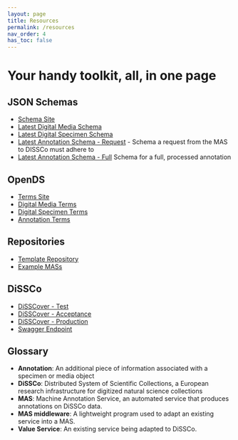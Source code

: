 ```yaml
---
layout: page
title: Resources
permalink: /resources
nav_order: 4
has_toc: false
---
```

# Your handy toolkit, all, in one page

## JSON Schemas
- [Schema Site](https://schemas.dissco.tech/schemas/)
- [Latest Digital Media Schema](https://schemas.dissco.tech/schemas/fdo-type/digital-media/latest/digital-media.json)
- [Latest Digital Specimen Schema](https://schemas.dissco.tech/schemas/fdo-type/digital-specimen/latest/digital-specimen.json)
- [Latest Annotation Schema - Request](https://schemas.dissco.tech/schemas/developer-schema/annotation/latest/annotation-processing-request.json) - Schema a request from the MAS to DISSCo must adhere to 
- [Latest Annotation Schema - Full](https://schemas.dissco.tech/schemas/fdo-type/annotation/latest/annotation.json) Schema for a full, processed annotation

## OpenDS
- [Terms Site](https://terms.dissco.tech/)
- [Digital Media Terms](https://terms.dissco.tech/digital-media-terms)
- [Digital Specimen Terms](https://terms.dissco.tech/digital-specimen-terms)
- [Annotation Terms](https://terms.dissco.tech/annotation-terms)

## Repositories
- [Template Repository](https://github.com/diSSCo/machine-annotation-service-template)
- [Example MASs](https://github.com/DiSSCo/demo-enrichment-service-image/)

## DiSSCo
- [DiSSCover - Test](https://dev.dissco.tech/)
- [DiSSCover - Acceptance](https://sandbox.dissco.tech/)
- [DiSSCover - Production](https://disscover.dissco.eu/) 
- [Swagger Endpoint]()

## Glossary

- **Annotation**: An additional piece of information associated with a specimen or media object
- **DiSSCo**: Distributed System of Scientific Collections, a European research infrastructure for digitized natural science collections
- **MAS**: Machine Annotation Service, an automated service that produces annotations on DiSSCo data.
- **MAS middleware**: A lightweight program used to adapt an existing service into a MAS.
- **Value Service**: An existing service being adapted to DiSSCo.


